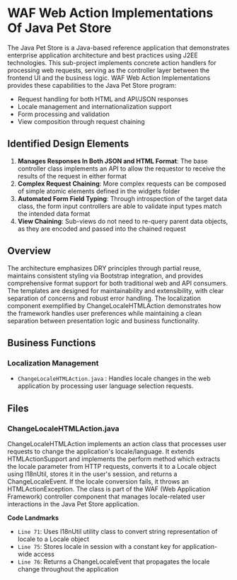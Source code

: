 # WAF Web Action Implementations Of Java Pet Store

The Java Pet Store is a Java-based reference application that demonstrates enterprise application architecture and best practices using J2EE technologies. This sub-project implements concrete action handlers for processing web requests, serving as the controller layer between the frontend UI and the business logic. WAF Web Action Implementations provides these capabilities to the Java Pet Store program:

- Request handling for both HTML and API/JSON responses
- Locale management and internationalization support
- Form processing and validation
- View composition through request chaining

## Identified Design Elements

1. **Manages Responses In Both JSON and HTML Format**: The base controller class implements an API to allow the requestor to receive the results of the request in either format
2. **Complex Request Chaining**: More complex requests can be composed of simple atomic elements defined in the widgets folder
3. **Automated Form Field Typing**: Through introspection of the target data class, the form input controllers are able to validate input types match the intended data format
4. **View Chaining**: Sub-views do not need to re-query parent data objects, as they are encoded and passed into the chained request

## Overview
The architecture emphasizes DRY principles through partial reuse, maintains consistent styling via Bootstrap integration, and provides comprehensive format support for both traditional web and API consumers. The templates are designed for maintainability and extensibility, with clear separation of concerns and robust error handling. The localization component exemplified by ChangeLocaleHTMLAction demonstrates how the framework handles user preferences while maintaining a clean separation between presentation logic and business functionality.

## Business Functions

### Localization Management
- `ChangeLocaleHTMLAction.java` : Handles locale changes in the web application by processing user language selection requests.

## Files
### ChangeLocaleHTMLAction.java

ChangeLocaleHTMLAction implements an action class that processes user requests to change the application's locale/language. It extends HTMLActionSupport and implements the perform method which extracts the locale parameter from HTTP requests, converts it to a Locale object using I18nUtil, stores it in the user's session, and returns a ChangeLocaleEvent. If the locale conversion fails, it throws an HTMLActionException. The class is part of the WAF (Web Application Framework) controller component that manages locale-related user interactions in the Java Pet Store application.

 **Code Landmarks**
- `Line 71`: Uses I18nUtil utility class to convert string representation of locale to a Locale object
- `Line 75`: Stores locale in session with a constant key for application-wide access
- `Line 76`: Returns a ChangeLocaleEvent that propagates the locale change throughout the application

[Generated by the Sage AI expert workbench: 2025-03-29 21:37:00  https://sage-tech.ai/workbench]: #